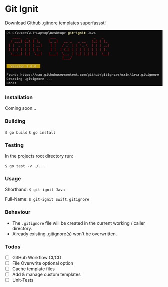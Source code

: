 # Git Ignit

Download Github .gitnore templates superfassst!

![screenshot](docs/img/gitignit-cli-win.png)

### Installation

Coming soon...

### Building

`$ go build`
`$ go install`

### Testing

In the projects root directory run:

`$ go test -v ./...`

### Usage

Shorthand:
`$ git-ignit Java`

Full-Name:
`$ git-ignit Swift.gitignore`

### Behaviour

* The `.gitignore` file will be created in the current working / caller directory.
* Already existing .gitignore(s) won't be overwritten.

### Todos

* [ ] GitHub Workflow CI/CD
* [ ] File Overwrite optional option
* [ ] Cache template files
* [ ] Add & manage custom templates
* [ ] Unit-Tests
